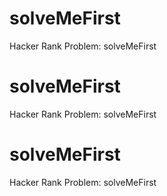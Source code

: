 # solveMeFirst 
 Hacker Rank Problem: solveMeFirst
# solveMeFirst 
 Hacker Rank Problem: solveMeFirst
# solveMeFirst 
 Hacker Rank Problem: solveMeFirst
